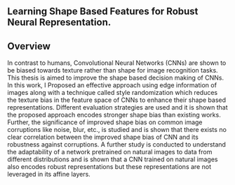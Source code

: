 ## Learning Shape Based Features for Robust Neural Representation.
## Overview
In contrast to humans, Convolutional Neural Networks (CNNs) are shown to be biased towards texture rather than shape for image recognition tasks.  This thesis is aimed to improve the shape based decision making of CNNs. In this work, I Proposed an effective approach using edge information of images along with a technique called style randomization which reduces the texture bias in the feature space of CNNs to enhance their shape based representations. Different evaluation strategies are used and it is shown that the proposed approach encodes stronger shape bias than existing works. Further, the significance of improved shape bias on common image corruptions like noise, blur, etc., is studied and is shown that there exists no clear correlation between the improved shape bias of CNN and its robustness against corruptions. A further study is conducted to understand the adaptability of a network pretrained on natural images to data from different distributions and is shown that a CNN trained on natural images also encodes robust representations but these representations are not leveraged in its affine layers.
